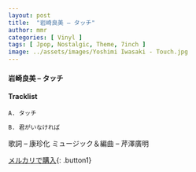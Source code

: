```yaml
---
layout: post
title:  "岩崎良美 – タッチ"
author: mmr
categories: [ Vinyl ]
tags: [ Jpop, Nostalgic, Theme, 7inch ]
image: ../assets/images/Yoshimi Iwasaki - Touch.jpg
---
```


#### 岩崎良美 – タッチ

#### Tracklist
```md
A. タッチ

B. 君がいなければ
```

歌詞 – 康珍化
ミュージック＆編曲 – 芹澤廣明


[メルカリで購入](https://jp.mercari.com/item/m57717219386){: .button1}

